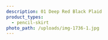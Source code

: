 ```yaml
---
description: 01 Deep Red Black Plaid
product_types:
  - pencil-skirt
photo_path: /uploads/img-1736-1.jpg
---
```

